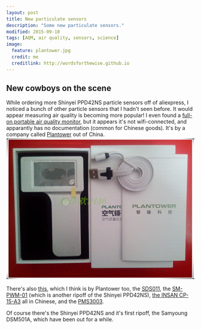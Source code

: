 ```yaml
---
layout: post
title: New particulate sensors
description: "Some new particulate sensors."
modified: 2015-09-18
tags: [AQM, air quality, sensors, science]
image:
  feature: plantower.jpg
  credit: me
  creditlink: http://wordsforthewise.github.io
---
```


## New cowboys on the scene

While ordering more Shinyei PPD42NS particle sensors off of aliexpress, I noticed a bunch of other particle sensors that I hadn't seen before.  It would appear measuring air quality is becoming more popular!  I even found a [full-on portable air quality monitor](http://www.aliexpress.com/item/Free-shipping-Household-PM2-5-detector-air-quality-monitor-Dust-Haze-measurement-PM2-5-sensor/32379763588.html?spm=2114.01020208.3.18.mH9p2A&ws_ab_test=201526_3,201527_4_71_72_73_74_75,201409_4), but it appears it's not wifi-connected, and apparantly has no documentation (common for Chinese goods).  It's by a company called [Plantower](http://www.plantower.com/) out of China.
![plantower.png](/images/plantower.png)

There's also [this](http://www.aliexpress.com/item/High-precision-laser-PM2-5-particle-mass-concentration-sensor-A3-dust-dust-sensors/32380393457.html?spm=2114.01020208.3.2.lhfMRU&ws_ab_test=201526_3,201527_4_71_72_73_74_75,201409_4), which I think is by Plantower too, the [SDS011](http://www.aliexpress.com/item/Free-shipping-PM2-5-Air-particle-dust-sensor-SDS011-laser-inside-digital-output-SAMPLE-module-air/32452894732.html?spm=2114.01020208.3.2.Elo2TY&ws_ab_test=201526_3,201527_4_71_72_73_74_75,201409_4), the [SM-PWM-01](http://www.aliexpress.com/item/SM-PWM-01-High-precision-PM2-5-dust-sensor-SM-PWM-01A-Including-cable/32304579666.html) (which is another ripoff of the Shinyei PPD42NS), [the INSAN CP-15-A3](http://www.aliexpress.com/item/High-precision-laser-PM2-5-particle-mass-concentration-sensor-A3-dust-dust-sensors-INSAN-CP-15/32425440516.html) all in Chinese, and the [PMS3003](http://www.aliexpress.com/item/Laser-Dust-Sensor-Module-PM1-0-PM2-5-PM10-Adapter-Board-Can-Be-Connected-Free-Shipping/32387876788.html).

Of course there's the Shinyei PPD42NS and it's first ripoff, the Samyoung DSM501A, which have been out for a while.